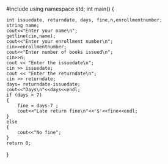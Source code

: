 #include<iostream>
using namespace std;
int main()
{
	
	int issuedate, returndate, days, fine,n,enrollmentnumber;
	string name;
    cout<<"Enter your name\n";
	getline(cin,name);
	cout<<"Enter your enrollment number\n";
	cin>>enrollmentnumber;
	cout<<"Enter number of books issued\n";
	cin>>n;
	cout << "Enter the issuedate\n";
	cin >> issuedate;
	cout << "Enter the returndate\n";
	cin >> returndate;
	days= returndate-issuedate;
	cout<<"Days\n"<<days<<endl;
	if (days > 7)
	{
		fine = days-7 ;
		cout<<"Late return fine\n"<<'$'<<fine<<endl;
	}
	else
	{
		cout<<"No fine";
	}
	return 0;
} 
